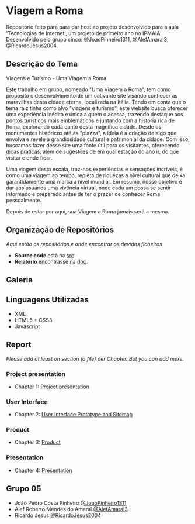 # Viagem a Roma

Repositório feito para para dar host ao projeto desenvolvido para a aula 'Tecnologias de Internet', um projeto de primeiro ano no IPMAIA. Desenvolvido pelo grupo cinco: @JoaoPinheiro1311, @AlefAmaral3, @RicardoJesus2004.

## Descrição do Tema

Viagens e Turismo - Uma Viagem a Roma.

Este trabalho em grupo, nomeado "Uma Viagem a Roma", tem como propósito o desenvolvimento de um cativante site visando conhecer as maravilhas desta cidade eterna, localizada na Itália. Tendo em conta que o tema raiz tinha como alvo "viagens e turismo", este website busca oferecer uma experiência inédita e única a quem o acessa, trazendo destaque aos pontos turísticos mais emblemáticos e juntando com a história rica de Roma, explorando cada canto desta magnífica cidade. Desde os monumentos históricos até às "piazza", a ideia é a criação de algo que envolva e revele a grandiosidade cultural e patrimonial da cidade. Com isso, buscamos fazer desse site uma fonte útil para os visitantes, oferecendo dicas práticas, além de sugestões de em qual estação do ano ir, do que visitar e onde ficar.

Uma viagem desta escala, traz-nos experiências e sensações incríveis, é como uma viagem ao tempo, repleta de riquezas a nível cultural que deixa garantidamente uma marca a nível mundial. Em resumo, nosso objetivo é dar aos usuários uma vivência virtual, onde cada um possa se sentir informado e preparado antes de ter o prazer de conhecer Roma pessoalmente.

Depois de estar por aqui, sua Viagem a Roma jamais será a mesma.

## Organização de Repositórios

_Aqui estão os repositórios e onde encontrar os devidos ficheiros:_
* **Source code** está na [src](https://github.com/tiwm23tig05/tiwm23tig05/tree/main/src).
* **Relatório** encontrasse na [doc](https://github.com/tiwm23tig05/tiwm23tig05/tree/main/doc).

## Galeria


## Linguagens Utilizadas

* XML
* HTML5 + CSS3
* Javascript


## Report
_Please add at least on section (a file) per Chapter. But you can add more._

### Project presentation
* Chapter 1: [Project presentation](doc/c1.md)
### User Interface 
* Chapter 2: [User Interface Prototype and Sitemap](doc/c2.md)
### Product
* Chapter 3: [Product](doc/c3.md)
### Presentation
* Chapter 4: [Presentation](doc/c4.md)

## Grupo 05
* João Pedro Costa Pinheiro [@JoaoPinheiro1311](https://github.com/JoaoPinheiro1311)
* Alef Roberto Mendes do Amaral [@AlefAmaral3](https://github.com/AlefAmaral3)
* Ricardo Jesus [@RicardoJesus2004](https://github.com/RicardoJesus2004)